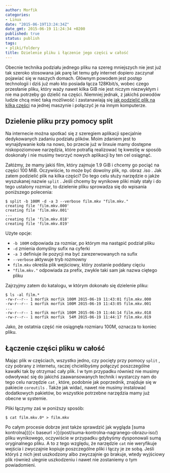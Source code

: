 ```yaml
---
author: Morfik
categories:
- Linux
date: "2015-06-19T13:24:34Z"
date_gmt: 2015-06-19 11:24:34 +0200
published: true
status: publish
tags:
- pliki/foldery
title: Dzielenie pliku i łączenie jego części w całość
---
```


Obecnie technika podziału jednego pliku na szereg mniejszych nie jest już tak szeroko stosowana jak
parę lat temu gdy internet dopiero zaczynał pojawiać się w naszych domach. Głównym powodem jest
postęp technologii i dziś już mało kto posiada łącza 128Kbit/s, wobec czego przesłanie pliku, który
waży nawet kilka GiB nie jest niczym niezwykłym i nie ma potrzeby go dzielić na części. Niemniej
jednak, z jakichś powodów ludzie chcą mieć taką możliwość i zastanawiają się [jak podzielić plik na
kilka
części](https://unix.stackexchange.com/questions/24630/whats-the-best-way-to-join-files-again-after-splitting-them)
na jednej maszynie i połączyć je na innym komputerze.

<!--more-->
## Dzielenie pliku przy pomocy split

Na internecie można spotkać się z szeregiem aplikacji specjalnie dedykowanych zadaniu podziału
plików. Moim zdaniem jest to wynajdywanie koła na nowo, bo przecie już w linxuie mamy dostępne
niskopoziomowe narzędzia, które potrafią realizować tę kwestię w sposób doskonały i nie musimy
tworzyć nowych aplikacji by ten cel osiągnąć.

Załóżmy, że mamy jakiś film, który zajmuje 1.9 GiB i chcemy go pociąć na części 100 MiB. Oczywiście,
to może być dowolny plik, np. obraz .iso . Jak zatem podzielić plik na kilka części? Do tego celu
służy narzędzie o jakże wyszukanej nazwie `split` . Jeśli chcemy by wynikowe pliki miały stały i do
tego ustalony rozmiar, to dzielenie pliku sprowadza się do wpisania poniższego polecenia:

    $ split -b 100M -d -a 3 --verbose film.mkv "film.mkv."
    creating file 'film.mkv.000'
    creating file 'film.mkv.001'
    ...
    creating file 'film.mkv.018'
    creating file 'film.mkv.019'

Użyte opcje:

  - `-b 100M` odpowiada za rozmiar, po którym ma nastąpić podział pliku
  - `-d` zmienia domyślny sufix na cyferki
  - `-a 3` definiuje ile pozycji ma być zarezerwowanych na sufix
  - `--verbose` aktywuje tryb rozmowny
  - `film.mkv` określa plik wejściowy, który zostanie poddany cięciu
  - `"film.mkv."` odpowiada za prefix, zwykle taki sam jak nazwa ciętego pliku

Zajrzyjmy zatem do katalogu, w którym dokonało się dzielenie pliku:

    $ ls -al film.*
    -rw-r--r-- 1 morfik morfik 100M 2015-06-19 11:43:01 film.mkv.000
    -rw-r--r-- 1 morfik morfik 100M 2015-06-19 11:43:05 film.mkv.001
    ...
    -rw-r--r-- 1 morfik morfik 100M 2015-06-19 11:44:14 film.mkv.018
    -rw-r--r-- 1 morfik morfik  54M 2015-06-19 11:44:17 film.mkv.019

Jako, że ostatnia część nie osiągnęła rozmiaru 100M, oznacza to koniec pliku.

## Łączenie części pliku w całość

Mając plik w częściach, wszystko jedno, czy pocięty przy pomocy `split` , czy pobrany z internetu,
raczej chcielibyśmy połączyć poszczególne kawałki tak by otrzymać cały plik. I w tym przypadku
również nie musimy odwoływać się do jakichś zaawansowanych technik i wystarczy nam do tego celu
narzędzie `cat` , które, podobnie jak poprzednik, znajduje się w pakiecie `coreutils` . Także jak
widać, nawet nie musimy instalować dodatkowych pakietów, bo wszystkie potrzebne narzędzia mamy już
obecne w systemie.

Pliki łączymy zaś w poniższy sposób:

    $ cat film.mkv.0* > film.mkv

Po całym procesie dobrze jest także sprawdzić jak wygląda [suma
kontrolna]({{< baseurl >}}/post/suma-kontrolna-nagranego-obrazu-iso/) pliku wynikowego, oczywiście
w przypadku gdybyśmy dysponowali sumą oryginalnego pliku. A to z tego względu, że narzędzie `cat`
nie weryfikuje wejścia i zwyczajnie kopiuje poszczególne pliki i łączy je ze sobą. Jeśli któryś z
nich jest uszkodzony albo zwyczajnie go brakuje, wtedy wyjściowy plik również ulegnie uszkodzeniu i
nawet nie zostaniemy o tym powiadomieni.
